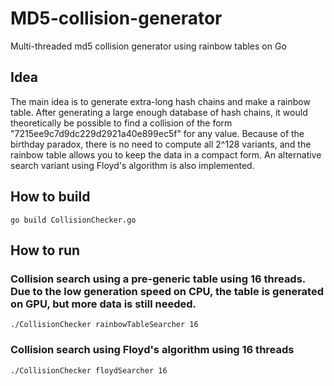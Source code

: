 # MD5-collision-generator
Multi-threaded md5 collision generator using rainbow tables on Go

## Idea
The main idea is to generate extra-long hash chains and make a rainbow table. After generating a large enough database of hash chains, it would theoretically be possible to find a collision of the form "7215ee9c7d9dc229d2921a40e899ec5f" for any value. Because of the birthday paradox, there is no need to compute all 2^128 variants, and the rainbow table allows you to keep the data in a compact form. An alternative search variant using Floyd's algorithm is also implemented. 

## How to build
    go build CollisionChecker.go

## How to run

### Collision search using a pre-generic table using 16 threads. Due to the low generation speed on CPU, the table is generated on GPU, but more data is still needed.
    ./CollisionChecker rainbowTableSearcher 16 
### Collision search using Floyd's algorithm using 16 threads
    ./CollisionChecker floydSearcher 16
